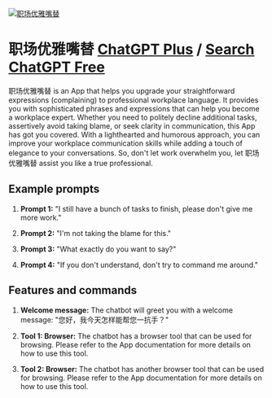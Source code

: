 
[![职场优雅嘴替](https://files.oaiusercontent.com/file-lhBTj0iIWjF5x1kujt7ZQwnq?se=2123-10-17T10%3A24%3A39Z&sp=r&sv=2021-08-06&sr=b&rscc=max-age%3D31536000%2C%20immutable&rscd=attachment%3B%20filename%3Dbb80a2e1-762c-4625-8d62-abc48f20cef3.png&sig=KMsJwnSMlIy27pGkof9R7nR0%2B0PSM2toWLJtTWjCzak%3D)](https://chat.openai.com/g/g-r09enAHP1-zhi-chang-you-ya-zui-ti)

# 职场优雅嘴替 [ChatGPT Plus](https://chat.openai.com/g/g-r09enAHP1-zhi-chang-you-ya-zui-ti) / [Search ChatGPT Free](https://gptcall.net/index.html#/?search=%E8%81%8C%E5%9C%BA%E4%BC%98%E9%9B%85%E5%98%B4%E6%9B%BF)

职场优雅嘴替 is an App that helps you upgrade your straightforward expressions (complaining) to professional workplace language. It provides you with sophisticated phrases and expressions that can help you become a workplace expert. Whether you need to politely decline additional tasks, assertively avoid taking blame, or seek clarity in communication, this App has got you covered. With a lighthearted and humorous approach, you can improve your workplace communication skills while adding a touch of elegance to your conversations. So, don't let work overwhelm you, let 职场优雅嘴替 assist you like a true professional.

## Example prompts

1. **Prompt 1:** "I still have a bunch of tasks to finish, please don't give me more work."

2. **Prompt 2:** "I'm not taking the blame for this."

3. **Prompt 3:** "What exactly do you want to say?"

4. **Prompt 4:** "If you don't understand, don't try to command me around."

## Features and commands

1. **Welcome message:** The chatbot will greet you with a welcome message: "您好，我今天怎样能帮您一抗手？"

2. **Tool 1: Browser:** The chatbot has a browser tool that can be used for browsing. Please refer to the App documentation for more details on how to use this tool.

3. **Tool 2: Browser:** The chatbot has another browser tool that can be used for browsing. Please refer to the App documentation for more details on how to use this tool.


